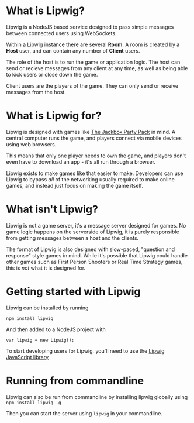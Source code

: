 # What is Lipwig?

Lipwig is a NodeJS based service designed to pass simple messages between connected users using WebSockets.

Within a Lipwig instance there are several **Room**. A room is created by a **Host** user, and can contain any number of **Client** users. 

The role of the host is to run the game or application logic. The host can send or recieve messages from any client at any time, as well as being able to kick users or close down the game.

Client users are the players of the game. They can only send or receive messages from the host. 

# What is Lipwig for?

Lipwig is designed with games like [The Jackbox Party Pack](http://jackboxgames.com/project/jbpp3/) in mind. A central computer runs the game, and players connect via mobile devices using web browsers.

This means that only one player needs to own the game, and players don't even have to download an app - it's all run through a browser.

Lipwig exists to make games like that easier to make. Developers can use Lipwig to bypass *all* of the networking usually required to make online games, and instead just focus on making the game itself. 

# What **isn't** Lipwig?

Lipwig is not a game server, it's a message server designed for games. No game logic happens on the serverside of Lipwig, it is purely responsible from getting messages between a host and the clients.

The format of Lipwig is also designed with slow-paced, "question and response" style games in mind. While it's possible that Lipwig could handle other games such as First Person Shooters or Real Time Strategy games, this is *not* what it is designed for.

# Getting started with Lipwig

Lipwig can be installed by running

    npm install lipwig

And then added to a NodeJS project with

    var lipwig = new Lipwig();

To start developing users for Lipwig, you'll need to use the [Lipwig JavaScript library](https://github.com/WilliamHayward/LipwigJS)

# Running from commandline

Lipwig can also be run from commandline by installing lipwig globally using `npm install lipwig -g`

Then you can start the server using `lipwig` in your commandline.